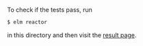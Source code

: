 To check if the tests pass, run

```bash
$ elm reactor
```

in this directory and then visit the [result page](http://localhost:8000/Test.elm).